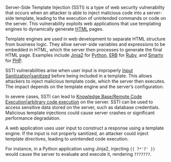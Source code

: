 Server-Side Template Injection (SSTI) is a type of web security vulnerability that occurs when an attacker is able to inject malicious code into a server-side template, leading to the execution of unintended commands or code on the server. This vulnerability exploits web applications that use templating engines to dynamically generate [HTML]() pages.

Template engines are used in web development to separate HTML structure from business logic. They allow server-side variables and expressions to be embedded in HTML, which the server then processes to generate the final HTML page. Examples include [Jinja2]() for [Python](), [ERB]() for [Ruby](), and [Smarty]() for [PHP]().

SSTI vulnerabilities arise when user input is improperly [Input Sanitization|sanitized]() before being included in a template. This allows attackers to inject malicious template code, which the server then executes. The impact depends on the template engine and the server’s configuration.

In severe cases, SSTI can lead to [Knowledge Base/Remote Code Execution|arbitrary code execution]() on the server. SSTI can be used to access sensitive data stored on the server, such as database credentials. Malicious template injections could cause server crashes or significant performance degradation.

A web application uses user input to construct a response using a template engine. If the input is not properly sanitized, an attacker could inject template directives, leading to unintended code execution.

For instance, in a Python application using Jinja2, injecting `{{ 7*'7' }}` would cause the server to evaluate and execute it, rendering `7777777`.